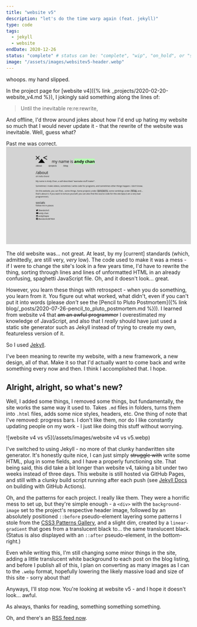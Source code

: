 ```yaml
---
title: "website v5"
description: "let's do the time warp again (feat. jekyll)"
type: code
tags:	
  - jekyll
  - website
endDate: 2020-12-26
status: "complete" # status can be: "complete", "wip", "on_hold", or "scrapped"
image: "/assets/images/websitev5-header.webp"
---
```


whoops.
my hand slipped.

In the project page for [website v4]({% link _projects/2020-02-20-website_v4.md %}), I jokingly said something along the lines of:

> Until the inevitable re:re:rewrite,

And offline, I'd throw around jokes about how I'd end up hating my website so much that I would never update it - that the rewrite of the website was inevitable. Well, guess what?

Past me was correct.![old_website-v4](/assets/images/old_website-v4.webp)

The old website was... not great. At least, by my [current] standards (which, admittedly, are still very, *very* low). The code used to make it was a mess - if I were to change the site's look in a few years time, I'd have to rewrite the thing, sorting through lines and lines of unformatted HTML in an already confusing, spaghetti JavaScript file. Oh, and it doesn't look... great.

However, you learn these things with retrospect - when you do something, you learn from it. You figure out what worked, what didn't, even if you can't put it into words (please *don't* see the [Pencil to Pluto Postmortem]({% link blog/_posts/2020-07-26-pencil_to_pluto_postmortem.md %})). I learned from website v4 that ~~am an awful programmer~~ I overestimated my knowledge of JavaScript, and also that I *really* should have just used a static site generator such as Jekyll instead of trying to create my own, featureless version of it.

So I used [Jekyll](https://jekyllrb.com/).

I've been meaning to rewrite my website, with a new framework, a new design, all of that. Make it so that I'd actually want to come back and write something every now and then. I think I accomplished that. I hope.

## Alright, alright, so what's new?

Well, I added some things, I removed some things, but fundamentally, the site works the same way it used to. Takes `.md` files in folders, turns them into `.html` files, adds some nice styles, headers, etc. One thing of note that I've removed: progress bars. I don't like them, nor do I like constantly updating people on my work - I just like doing this stuff without worrying. 

![website v4 vs v5](/assets/images/website v4 vs v5.webp)

I've switched to using Jekyll - no more of that clunky handwritten site generator. It's honestly quite nice, I can just simply ~~struggle with~~ write some HTML, plug in some fields, and I have a properly functioning site. That being said, this did take a bit longer than website v4, taking a bit under two weeks instead of three days. This website is still hosted via GitHub Pages, and still with a clunky build script running after each push (see [Jekyll Docs](https://jekyllrb.com/docs/continuous-integration/github-actions/) on building with GitHub Actions). 

Oh, and the patterns for each project. I really like them. They were a horrific mess to set up, but they're simple enough - a `<div>` with the `background-image` set to the project's respective header image, followed by an absolutely positioned `::before` pseudo-element layering some patterns I stole from the [CSS3 Patterns Gallery](https://projects.verou.me/css3patterns/), and a slight dim, created by a `linear-gradient` that goes from a translucent black to... the same translucent black. (Status is also displayed with an `::after` pseudo-element, in the bottom-right.)

Even while writing this, I'm still changing some minor things in the site, adding a little translucent white background to each post on the blog listing, and before I publish all of this, I plan on converting as many images as I can to the `.webp` format, hopefully lowering the likely massive load and size of this site - sorry about that!

Anyways, I'll stop now. You're looking at website v5 - and I hope it doesn't look... awful.

As always, thanks for reading, something something something.

Oh, and there's an [RSS feed now](/feed.xml).
